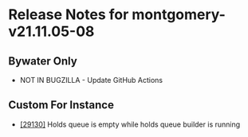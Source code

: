 
# Release Notes for montgomery-v21.11.05-08

## Bywater Only

- NOT IN BUGZILLA - Update GitHub Actions

## Custom For Instance

- [[29130]](http://bugs.koha-community.org/bugzilla3/show_bug.cgi?id=29130) Holds queue is empty while holds queue builder is running



